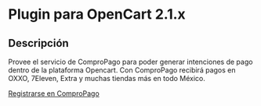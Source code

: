 Plugin para OpenCart 2.1.x
====================

## Descripción
Provee el servicio de ComproPago para poder generar intenciones de pago dentro de la plataforma Opencart. Con ComproPago recibirá pagos en OXXO, 7Eleven, Extra y muchas tiendas más en todo México.

[Registrarse en ComproPago ](https://compropago.com)